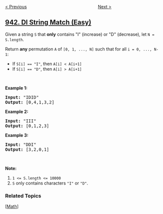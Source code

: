 <!--|This file generated by command(leetcode description); DO NOT EDIT.    |-->
<!--+----------------------------------------------------------------------+-->
<!--|@author    openset <openset.wang@gmail.com>                           |-->
<!--|@link      https://github.com/openset                                 |-->
<!--|@home      https://github.com/openset/leetcode                        |-->
<!--+----------------------------------------------------------------------+-->

[< Previous](https://github.com/openset/leetcode/tree/master/problems/valid-mountain-array "Valid Mountain Array")
　　　　　　　　　　　　　　　　
[Next >](https://github.com/openset/leetcode/tree/master/problems/find-the-shortest-superstring "Find the Shortest Superstring")

## [942. DI String Match (Easy)](https://leetcode.com/problems/di-string-match "增减字符串匹配")

<p>Given a string <code>S</code> that <strong>only</strong> contains &quot;I&quot; (increase) or &quot;D&quot; (decrease), let <code>N = S.length</code>.</p>

<p>Return <strong>any</strong> permutation <code>A</code> of <code>[0, 1, ..., N]</code> such that for all <code>i = 0,&nbsp;..., N-1</code>:</p>

<ul>
	<li>If <code>S[i] == &quot;I&quot;</code>, then <code>A[i] &lt; A[i+1]</code></li>
	<li>If <code>S[i] == &quot;D&quot;</code>, then <code>A[i] &gt; A[i+1]</code></li>
</ul>

<p>&nbsp;</p>

<p><strong>Example 1:</strong></p>

<pre>
<strong>Input: </strong><span id="example-input-1-1">&quot;IDID&quot;</span>
<strong>Output: </strong><span id="example-output-1">[0,4,1,3,2]</span>
</pre>

<div>
<p><strong>Example 2:</strong></p>

<pre>
<strong>Input: </strong><span id="example-input-2-1">&quot;III&quot;</span>
<strong>Output: </strong><span id="example-output-2">[0,1,2,3]</span>
</pre>

<div>
<p><strong>Example 3:</strong></p>

<pre>
<strong>Input: </strong><span id="example-input-3-1">&quot;DDI&quot;</span>
<strong>Output: </strong><span id="example-output-3">[3,2,0,1]</span></pre>
</div>
</div>

<p>&nbsp;</p>

<p><strong>Note:</strong></p>

<ol>
	<li><code>1 &lt;= S.length &lt;= 10000</code></li>
	<li><code>S</code> only contains characters <code>&quot;I&quot;</code> or <code>&quot;D&quot;</code>.</li>
</ol>

### Related Topics
  [[Math](https://github.com/openset/leetcode/tree/master/tag/math/README.md)]
